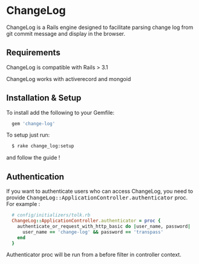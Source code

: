 # ChangeLog

ChangeLog is a Rails engine designed to facilitate parsing change log from git commit message and display in the browser.

## Requirements

ChangeLog is compatible with Rails  > 3.1

ChangeLog works with activerecord and mongoid

## Installation & Setup

To install add the following to your Gemfile:

```ruby
  gem 'change-log'
```

To setup just run:

```bash
  $ rake change_log:setup
```

and follow the guide !

## Authentication

If you want to authenticate users who can access ChangeLog, you need to provide <tt>ChangeLog::ApplicationController.authenticator</tt> proc. For example :

```ruby
  # config/initializers/tolk.rb
  ChangeLog::ApplicationController.authenticator = proc {
    authenticate_or_request_with_http_basic do |user_name, password|
      user_name == 'change-log' && password == 'transpass'
    end
  }
```

Authenticator proc will be run from a before filter in controller context.